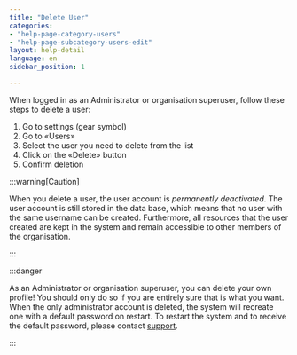 ```yaml
---
title: "Delete User"
categories:
- "help-page-category-users"
- "help-page-subcategory-users-edit"
layout: help-detail
language: en
sidebar_position: 1

---
```


When logged in as an Administrator or organisation superuser, follow these steps to delete a user:

1.	Go to settings (gear symbol)
2.	Go to &laquo;Users&raquo;
3.	Select the user you need to delete from the list
4.	Click on the &laquo;Delete&raquo; button
5.	Confirm deletion

:::warning[Caution]

When you delete a user, the user account is <em>permanently deactivated</em>. The user account is still stored in the data base, which means that no user with the same username can be created. Furthermore, all resources that the user created are kept in the system and remain accessible to other members of the organisation.

:::

:::danger

As an Administrator or organisation superuser, you can delete your own profile! You should only do so if you are entirely sure that is what you want. When the only administrator account is deleted, the system will recreate one with a default password on restart. To restart the system and to receive the default password, please contact <a className="alert-link" href="mailto:support@wetransform.to">support</a>.

:::